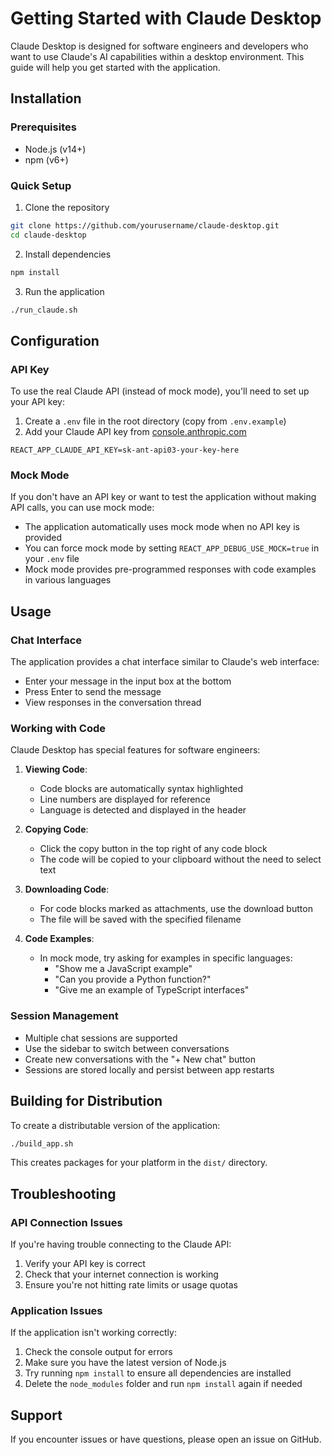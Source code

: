 # Getting Started with Claude Desktop

Claude Desktop is designed for software engineers and developers who want to use Claude's AI capabilities within a desktop environment. This guide will help you get started with the application.

## Installation

### Prerequisites
- Node.js (v14+)
- npm (v6+)

### Quick Setup

1. Clone the repository
```bash
git clone https://github.com/yourusername/claude-desktop.git
cd claude-desktop
```

2. Install dependencies
```bash
npm install
```

3. Run the application
```bash
./run_claude.sh
```

## Configuration

### API Key

To use the real Claude API (instead of mock mode), you'll need to set up your API key:

1. Create a `.env` file in the root directory (copy from `.env.example`)
2. Add your Claude API key from [console.anthropic.com](https://console.anthropic.com)
```
REACT_APP_CLAUDE_API_KEY=sk-ant-api03-your-key-here
```

### Mock Mode

If you don't have an API key or want to test the application without making API calls, you can use mock mode:

- The application automatically uses mock mode when no API key is provided
- You can force mock mode by setting `REACT_APP_DEBUG_USE_MOCK=true` in your `.env` file
- Mock mode provides pre-programmed responses with code examples in various languages

## Usage

### Chat Interface

The application provides a chat interface similar to Claude's web interface:

- Enter your message in the input box at the bottom
- Press Enter to send the message
- View responses in the conversation thread

### Working with Code

Claude Desktop has special features for software engineers:

1. **Viewing Code**:
   - Code blocks are automatically syntax highlighted
   - Line numbers are displayed for reference
   - Language is detected and displayed in the header

2. **Copying Code**:
   - Click the copy button in the top right of any code block
   - The code will be copied to your clipboard without the need to select text

3. **Downloading Code**:
   - For code blocks marked as attachments, use the download button
   - The file will be saved with the specified filename

4. **Code Examples**:
   - In mock mode, try asking for examples in specific languages:
     - "Show me a JavaScript example"
     - "Can you provide a Python function?"
     - "Give me an example of TypeScript interfaces"

### Session Management

- Multiple chat sessions are supported
- Use the sidebar to switch between conversations
- Create new conversations with the "+ New chat" button
- Sessions are stored locally and persist between app restarts

## Building for Distribution

To create a distributable version of the application:

```bash
./build_app.sh
```

This creates packages for your platform in the `dist/` directory.

## Troubleshooting

### API Connection Issues

If you're having trouble connecting to the Claude API:

1. Verify your API key is correct
2. Check that your internet connection is working
3. Ensure you're not hitting rate limits or usage quotas

### Application Issues

If the application isn't working correctly:

1. Check the console output for errors
2. Make sure you have the latest version of Node.js
3. Try running `npm install` to ensure all dependencies are installed
4. Delete the `node_modules` folder and run `npm install` again if needed

## Support

If you encounter issues or have questions, please open an issue on GitHub.